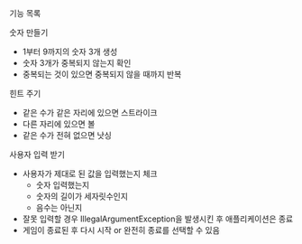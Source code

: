 기능 목록

숫자 만들기
- 1부터 9까지의 숫자 3개 생성
- 숫자 3개가 중복되지 않는지 확인
- 중복되는 것이 있으면 중복되지 않을 때까지 반복

힌트 주기
- 같은 수가 같은 자리에 있으면 스트라이크
- 다른 자리에 있으면 볼
- 같은 수가 전혀 없으면 낫싱

사용자 입력 받기
- 사용자가 제대로 된 값을 입력했는지 체크
    - 숫자 입력했는지
    - 숫자의 길이가 세자릿수인지
    - 음수는 아닌지
- 잘못 입력할 경우 IllegalArgumentException을 발생시킨 후 애플리케이션은 종료
- 게임이 종료된 후 다시 시작 or 완전히 종료를 선택할 수 있음
